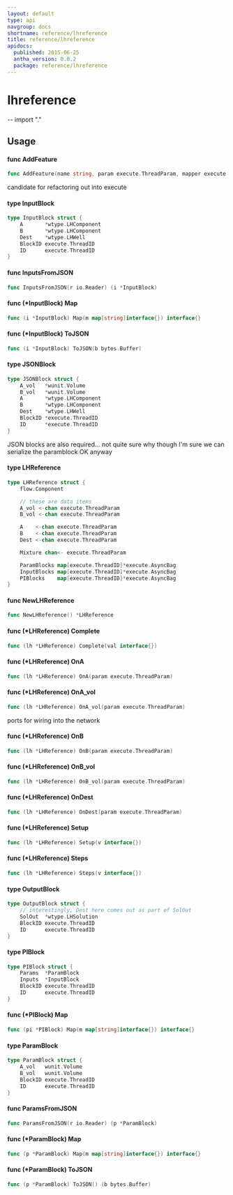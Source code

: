 ```yaml
---
layout: default
type: api
navgroup: docs
shortname: reference/lhreference
title: reference/lhreference
apidocs:
  published: 2015-06-25
  antha_version: 0.0.2
  package: reference/lhreference
---
```

# lhreference
--
    import "."


## Usage

#### func  AddFeature

```go
func AddFeature(name string, param execute.ThreadParam, mapper execute.AsyncMapper, completer execute.AsyncCompleter, blocks *map[execute.ThreadID]*execute.AsyncBag, nkeys int, lock sync.Mutex)
```
candidate for refactoring out into execute

#### type InputBlock

```go
type InputBlock struct {
	A       *wtype.LHComponent
	B       *wtype.LHComponent
	Dest    *wtype.LHWell
	BlockID execute.ThreadID
	ID      execute.ThreadID
}
```


#### func  InputsFromJSON

```go
func InputsFromJSON(r io.Reader) (i *InputBlock)
```

#### func (*InputBlock) Map

```go
func (i *InputBlock) Map(m map[string]interface{}) interface{}
```

#### func (*InputBlock) ToJSON

```go
func (i *InputBlock) ToJSON(b bytes.Buffer)
```

#### type JSONBlock

```go
type JSONBlock struct {
	A_vol   *wunit.Volume
	B_vol   *wunit.Volume
	A       *wtype.LHComponent
	B       *wtype.LHComponent
	Dest    *wtype.LHWell
	BlockID *execute.ThreadID
	ID      *execute.ThreadID
}
```

JSON blocks are also required... not quite sure why though I'm sure we can
serialize the paramblock OK anyway

#### type LHReference

```go
type LHReference struct {
	flow.Component

	// these are data items
	A_vol <-chan execute.ThreadParam
	B_vol <-chan execute.ThreadParam

	A    <-chan execute.ThreadParam
	B    <-chan execute.ThreadParam
	Dest <-chan execute.ThreadParam

	Mixture chan<- execute.ThreadParam

	ParamBlocks map[execute.ThreadID]*execute.AsyncBag
	InputBlocks map[execute.ThreadID]*execute.AsyncBag
	PIBlocks    map[execute.ThreadID]*execute.AsyncBag
}
```


#### func  NewLHReference

```go
func NewLHReference() *LHReference
```

#### func (*LHReference) Complete

```go
func (lh *LHReference) Complete(val interface{})
```

#### func (*LHReference) OnA

```go
func (lh *LHReference) OnA(param execute.ThreadParam)
```

#### func (*LHReference) OnA_vol

```go
func (lh *LHReference) OnA_vol(param execute.ThreadParam)
```
ports for wiring into the network

#### func (*LHReference) OnB

```go
func (lh *LHReference) OnB(param execute.ThreadParam)
```

#### func (*LHReference) OnB_vol

```go
func (lh *LHReference) OnB_vol(param execute.ThreadParam)
```

#### func (*LHReference) OnDest

```go
func (lh *LHReference) OnDest(param execute.ThreadParam)
```

#### func (*LHReference) Setup

```go
func (lh *LHReference) Setup(v interface{})
```

#### func (*LHReference) Steps

```go
func (lh *LHReference) Steps(v interface{})
```

#### type OutputBlock

```go
type OutputBlock struct {
	// interestingly, Dest here comes out as part of SolOut
	SolOut  *wtype.LHSolution
	BlockID execute.ThreadID
	ID      execute.ThreadID
}
```


#### type PIBlock

```go
type PIBlock struct {
	Params  *ParamBlock
	Inputs  *InputBlock
	BlockID execute.ThreadID
	ID      execute.ThreadID
}
```


#### func (*PIBlock) Map

```go
func (pi *PIBlock) Map(m map[string]interface{}) interface{}
```

#### type ParamBlock

```go
type ParamBlock struct {
	A_vol   wunit.Volume
	B_vol   wunit.Volume
	BlockID execute.ThreadID
	ID      execute.ThreadID
}
```


#### func  ParamsFromJSON

```go
func ParamsFromJSON(r io.Reader) (p *ParamBlock)
```

#### func (*ParamBlock) Map

```go
func (p *ParamBlock) Map(m map[string]interface{}) interface{}
```

#### func (*ParamBlock) ToJSON

```go
func (p *ParamBlock) ToJSON() (b bytes.Buffer)
```
